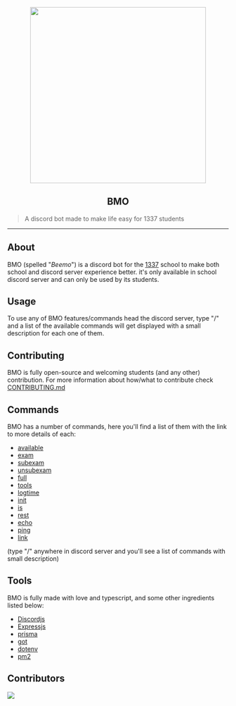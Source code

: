 <p align="center">
  <img width="400" src="https://64.media.tumblr.com/318f2b781705db067f74b5768c8a5c35/tumblr_mi0wucFcyk1rsvwibo1_500.gifv" /><br/>
  <h2 align="center">BMO</h2>
   </p>

> A discord bot made to make life easy for 1337 students

---

## About

BMO (spelled "_Beemo_") is a discord bot for the [1337](https://www.1337.ma/en/ "1337 school") school to make both school and discord server experience better. it's only available in school discord server and can only be used by its students.

## Usage

To use any of BMO features/commands head the discord server, type "/" and a list of the available commands will get displayed with a small description for each one of them.

## Contributing

BMO is fully open-source and welcoming students (and any other) contribution. For more information about how/what to contribute check [CONTRIBUTING.md](https://github.com/estarossa0/bmo/blob/master/docs/CONTRIBUTING.md "CONTRIBUTING.md")

## Commands

BMO has a number of commands, here you'll find a list of them with the link to more details of each:

- [available](https://github.com/estarossa0/bmo/blob/master/docs/commands/available.md)
- [exam](https://github.com/estarossa0/bmo/blob/master/docs/commands/exam.md)
- [subexam](https://github.com/estarossa0/bmo/blob/master/docs/commands/subexam.md)
- [unsubexam](https://github.com/estarossa0/bmo/blob/master/docs/commands/unsubexam.md)
- [full](https://github.com/estarossa0/bmo/blob/master/docs/commands/full.md)
- [tools](https://github.com/estarossa0/bmo/blob/master/docs/commands/tools.md)
- [logtime](https://github.com/estarossa0/bmo/blob/master/docs/commands/logtime.md)
- [init](https://github.com/estarossa0/bmo/blob/master/docs/commands/init.md)
- [is](https://github.com/estarossa0/bmo/blob/master/docs/commands/is.md)
- [rest](https://github.com/estarossa0/bmo/blob/master/docs/commands/rest.md)
- [echo](https://github.com/estarossa0/bmo/blob/master/docs/commands/echo.md)
- [ping](https://github.com/estarossa0/bmo/blob/master/docs/commands/ping.md)
- [link](https://github.com/estarossa0/bmo/blob/master/docs/commands/link.md)

(type "/" anywhere in discord server and you'll see a list of commands with small description)

## Tools

BMO is fully made with love and typescript, and some other ingredients listed below:

- [Discordjs](https://discord.js.org/#/)
- [Expressjs](https://expressjs.com/)
- [prisma](https://www.prisma.io/)
- [got](https://github.com/sindresorhus/got)
- [dotenv](https://github.com/motdotla/dotenv)
- [pm2](https://pm2.io/)

## Contributors

<a href="https://github.com/estarossa0/bmo/graphs/contributors">
  <img src="https://contrib.rocks/image?repo=estarossa0/bmo" />
</a>
